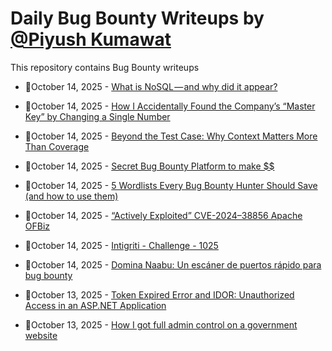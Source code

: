 # Daily Bug Bounty Writeups by [@Piyush Kumawat](https://twitter.com/piyush_supiy) 
This repository contains Bug Bounty writeups

<!-- BLOG-POST-LIST:START -->
 - 💯October 14, 2025 - [What is NoSQL — and why did it appear?](https://systemweakness.com/what-is-nosql-and-why-did-it-appear-2b40ae3ec1fa?source=rss------bug_bounty-5) 

 - 💯October 14, 2025 - [How I Accidentally Found the Company’s “Master Key” by Changing a Single Number](https://medium.com/@iski/how-i-accidentally-found-the-companys-master-key-by-changing-a-single-number-d9cf275b5097?source=rss------bug_bounty-5) 

 - 💯October 14, 2025 - [Beyond the Test Case: Why Context Matters More Than Coverage](https://medium.com/@lakindudesilva007/beyond-the-test-case-why-context-matters-more-than-coverage-c1661d329cde?source=rss------bug_bounty-5) 

 - 💯October 14, 2025 - [Secret Bug Bounty Platform to make $$](https://anontriager.medium.com/secret-bug-bounty-platform-to-make-8f6c268bc501?source=rss------bug_bounty-5) 

 - 💯October 14, 2025 - [5 Wordlists Every Bug Bounty Hunter Should Save &lpar;and how to use them&rpar;](https://medium.com/coding-nexus/5-wordlists-every-bug-bounty-hunter-should-save-and-how-to-use-them-a03d875222b4?source=rss------bug_bounty-5) 

 - 💯October 14, 2025 - [“Actively Exploited” CVE-2024–38856 Apache OFBiz](https://medium.com/@hariharanhex00/actively-exploited-cve-2024-38856-apache-ofbiz-44f87aa8b944?source=rss------bug_bounty-5) 

 - 💯October 14, 2025 - [Intigriti - Challenge - 1025](https://40rbidd3n.medium.com/intigriti-challenge-1025-badc6a24caf9?source=rss------bug_bounty-5) 

 - 💯October 14, 2025 - [Domina Naabu: Un escáner de puertos rápido para bug bounty](https://medium.com/@jpablo13/domina-naabu-un-esc%C3%A1ner-de-puertos-r%C3%A1pido-para-bug-bounty-11511a1805ee?source=rss------bug_bounty-5) 

 - 💯October 13, 2025 - [Token Expired Error and IDOR: Unauthorized Access in an ASP.NET Application](https://hcibo.medium.com/token-expired-error-and-idor-unauthorized-access-in-an-asp-net-application-70a3f69b10cc?source=rss------bug_bounty-5) 

 - 💯October 13, 2025 - [How I got full admin control on a government website](https://medium.com/@jsamia/how-i-got-full-admin-control-on-a-government-website-042f703aeaa7?source=rss------bug_bounty-5) 
<!-- BLOG-POST-LIST:END -->
